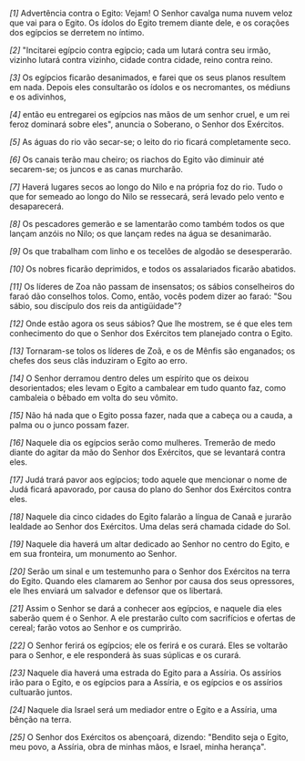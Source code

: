 *[1]* Advertência contra o Egito: Vejam! O Senhor cavalga numa nuvem veloz que vai para o Egito. Os ídolos do Egito tremem diante dele, e os corações dos egípcios se derretem no íntimo.

*[2]* "Incitarei egípcio contra egípcio; cada um lutará contra seu irmão, vizinho lutará contra vizinho, cidade contra cidade, reino contra reino.

*[3]* Os egípcios ficarão desanimados, e farei que os seus planos resultem em nada. Depois eles consultarão os ídolos e os necromantes, os médiuns e os adivinhos,

*[4]* então eu entregarei os egípcios nas mãos de um senhor cruel, e um rei feroz dominará sobre eles", anuncia o Soberano, o Senhor dos Exércitos.

*[5]* As águas do rio vão secar-se; o leito do rio ficará completamente seco.

*[6]* Os canais terão mau cheiro; os riachos do Egito vão diminuir até secarem-se; os juncos e as canas murcharão.

*[7]* Haverá lugares secos ao longo do Nilo e na própria foz do rio. Tudo o que for semeado ao longo do Nilo se ressecará, será levado pelo vento e desaparecerá.

*[8]* Os pescadores gemerão e se lamentarão como também todos os que lançam anzóis no Nilo; os que lançam redes na água se desanimarão.

*[9]* Os que trabalham com linho e os tecelões de algodão se desesperarão.

*[10]* Os nobres ficarão deprimidos, e todos os assalariados ficarão abatidos.

*[11]* Os líderes de Zoa não passam de insensatos; os sábios conselheiros do faraó dão conselhos tolos. Como, então, vocês podem dizer ao faraó: "Sou sábio, sou discípulo dos reis da antigüidade"?

*[12]* Onde estão agora os seus sábios? Que lhe mostrem, se é que eles tem conhecimento do que o Senhor dos Exércitos tem planejado contra o Egito.

*[13]* Tornaram-se tolos os líderes de Zoã, e os de Mênfis são enganados; os chefes dos seus clãs induziram o Egito ao erro.

*[14]* O Senhor derramou dentro deles um espírito que os deixou desorientados; eles levam o Egito a cambalear em tudo quanto faz, como cambaleia o bêbado em volta do seu vômito.

*[15]* Não há nada que o Egito possa fazer, nada que a cabeça ou a cauda, a palma ou o junco possam fazer.

*[16]* Naquele dia os egípcios serão como mulheres. Tremerão de medo diante do agitar da mão do Senhor dos Exércitos, que se levantará contra eles.

*[17]* Judá trará pavor aos egípcios; todo aquele que mencionar o nome de Judá ficará apavorado, por causa do plano do Senhor dos Exércitos contra eles.

*[18]* Naquele dia cinco cidades do Egito falarão a língua de Canaã e jurarão lealdade ao Senhor dos Exércitos. Uma delas será chamada cidade do Sol.

*[19]* Naquele dia haverá um altar dedicado ao Senhor no centro do Egito, e em sua fronteira, um monumento ao Senhor.

*[20]* Serão um sinal e um testemunho para o Senhor dos Exércitos na terra do Egito. Quando eles clamarem ao Senhor por causa dos seus opressores, ele lhes enviará um salvador e defensor que os libertará.

*[21]* Assim o Senhor se dará a conhecer aos egípcios, e naquele dia eles saberão quem é o Senhor. A ele prestarão culto com sacrifícios e ofertas de cereal; farão votos ao Senhor e os cumprirão.

*[22]* O Senhor ferirá os egípcios; ele os ferirá e os curará. Eles se voltarão para o Senhor, e ele responderá às suas súplicas e os curará.

*[23]* Naquele dia haverá uma estrada do Egito para a Assíria. Os assírios irão para o Egito, e os egípcios para a Assíria, e os egípcios e os assírios cultuarão juntos.

*[24]* Naquele dia Israel será um mediador entre o Egito e a Assíria, uma bênção na terra.

*[25]* O Senhor dos Exércitos os abençoará, dizendo: "Bendito seja o Egito, meu povo, a Assíria, obra de minhas mãos, e Israel, minha herança".

